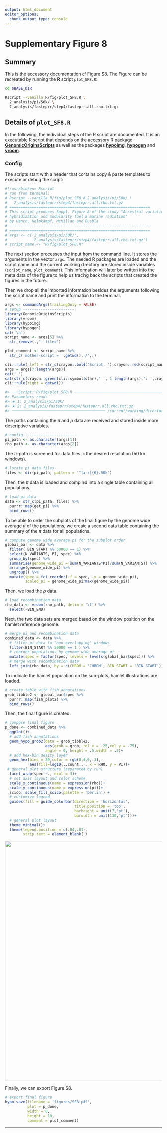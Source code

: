 ```yaml
---
output: html_document
editor_options:
  chunk_output_type: console
---
```


# Supplementary Figure 8



## Summary

This is the accessory documentation of Figure S8.
The Figure can be recreated by running the **R** script `plot_SF8.R`:

```sh
cd $BASE_DIR

Rscript --vanilla R/fig/plot_SF8.R \
  2_analysis/pi/50k/ \
  2_analysis/fasteprr/step4/fasteprr.all.rho.txt.gz

```

## Details of `plot_SF8.R`

In the following, the individual steps of the R script are documented.
It is an executable R script that depends on the accessory R package [**GenomicOriginsScripts**](https://k-hench.github.io/GenomicOriginsScripts) as well as the packages [**hypoimg**](https://k-hench.github.io/hypoimg), [**hypogen**](https://k-hench.github.io/hypogen) and [**vroom**](https://vroom.r-lib.org/).

### Config

The scripts start with a header that contains copy & paste templates to execute or debug the script:


```r
#!/usr/bin/env Rscript
# run from terminal:
# Rscript --vanilla R/fig/plot_SF8.R 2_analysis/pi/50k/ \
#   2_analysis/fasteprr/step4/fasteprr.all.rho.txt.gz
# ===============================================================
# This script produces Suppl. Figure 8 of the study "Ancestral variation,
# hybridization and modularity fuel a marine radiation"
# by Hench, Helmkampf, McMillan and Puebla
# ---------------------------------------------------------------
# ===============================================================
# args <- c('2_analysis/pi/50k/',
#           '2_analysis/fasteprr/step4/fasteprr.all.rho.txt.gz')
# script_name <- "R/fig/plot_SF8.R"
```

The next section processes the input from the command line.
It stores the arguments in the vector `args`.
The needed R packages are loaded and the script name and the current working directory are stored inside variables (`script_name`, `plot_comment`).
This information will later be written into the meta data of the figure to help us tracing back the scripts that created the figures in the future.

Then we drop all the imported information besides the arguments following the script name and print the information to the terminal.


```r
args <- commandArgs(trailingOnly = FALSE)
# setup -----------------------
library(GenomicOriginsScripts)
library(vroom)
library(hypoimg)
library(hypogen)
cat('\n')
script_name <- args[5] %>%
  str_remove(.,'--file=')

plot_comment <- script_name %>%
  str_c('mother-script = ',getwd(),'/',.)

cli::rule( left = str_c(crayon::bold('Script: '),crayon::red(script_name)))
args = args[7:length(args)]
cat(' ')
cat(str_c(crayon::green(cli::symbol$star),' ', 1:length(args),': ',crayon::green(args),'\n'))
cli::rule(right = getwd())
```

```r
#> ── Script: R/fig/plot_SF8.R ────────────────────────────────────────────
#> Parameters read:
#> ★ 1: 2_analysis/pi/50k/
#> ★ 2: 2_analysis/fasteprr/step4/fasteprr.all.rho.txt.gz
#> ────────────────────────────────────────── /current/working/directory ──
```

The paths containing the $\pi$ and $\rho$ data are received and stored inside more descriptive variables.


```r
# config -----------------------
pi_path <- as.character(args[1])
rho_path <- as.character(args[2])
```

The $\pi$-path is screened for data files in the desired resolution (50 kb windows).


```r
# locate pi data files
files <- dir(pi_path, pattern = '^[a-z]{6}.50k')
```

Then, the $\pi$ data is loaded and compiled into a single table containing all populations.


```r
# load pi data
data <- str_c(pi_path, files) %>%
  purrr::map(get_pi) %>%
  bind_rows()
```

To be able to order the subplots of the final figure by the genome wide average $\pi$ of the populations, we create a second data table containing the summary of the $\pi$ data for all populations.


```r
# compute genome wide average pi for the subplot order
global_bar <- data %>%
  filter( BIN_START %% 50000 == 1) %>%
  select(N_VARIANTS, PI, spec) %>%
  group_by(spec) %>%
  summarise(genome_wide_pi = sum(N_VARIANTS*PI)/sum(N_VARIANTS)) %>%
  arrange(genome_wide_pi) %>%
  ungroup() %>%
  mutate(spec = fct_reorder(.f = spec, .x = genome_wide_pi),
         scaled_pi = genome_wide_pi/max(genome_wide_pi))
```

Then, we load the $\rho$ data.


```r
# load recombination data
rho_data <- vroom(rho_path, delim = '\t') %>%
  select(-BIN_END)
```

Next, the two data sets are merged based on the window position on the hamlet reference genome.


```r
# merge pi and recombination data
combined_data <- data %>%
  # filter pi data to "non-overlapping" windows
  filter(BIN_START %% 50000 == 1 ) %>%
  # reorder populations by genome wide average pi
  mutate(spec = factor(spec, levels = levels(global_bar$spec))) %>%
  # merge with recombination data
  left_join(rho_data, by = c(CHROM = 'CHROM', BIN_START = 'BIN_START'))
```

To indicate the hamlet population on the sub-plots, hamlet illustrations are loaded.


```r
# create table with fish annotations
grob_tibble2 <- global_bar$spec %>%
  purrr::map(fish_plot2) %>%
  bind_rows()
```

Then, the final figure is created.


```r
# compose final figure
p_done <- combined_data %>%
  ggplot()+
  # add fish annotations
  geom_hypo_grob2(data = grob_tibble2,
                  aes(grob = grob, rel_x = .25,rel_y = .75),
                  angle = 0, height = .5,width = .5)+
  # add hex-bin desity layer
  geom_hex(bins = 30,color = rgb(0,0,0,.3),
           aes(fill=log10(..count..), x = RHO, y = PI))+
 # general plot structure (separated by run)
  facet_wrap(spec ~., ncol = 3)+
  # set axis layout and color scheme
  scale_x_continuous(name = expression(rho))+
  scale_y_continuous(name = expression(pi))+
  scico::scale_fill_scico(palette = 'berlin') +
  # customize legend
  guides(fill = guide_colorbar(direction = 'horizontal',
                               title.position = 'top',
                               barheight = unit(7,'pt'),
                               barwidth = unit(130,'pt')))+
  # general plot layout
  theme_minimal()+
  theme(legend.position = c(.84,.01),
        strip.text = element_blank())
```


<img src="plot_SF8_files/figure-html/unnamed-chunk-11-1.png" width="768" style="display: block; margin: auto;" />

Finally, we can export Figure S8.


```r
# export final figure
hypo_save(filename = 'figures/SF8.pdf',
          plot = p_done,
          width = 8,
          height = 10,
          comment = plot_comment)
```

---
